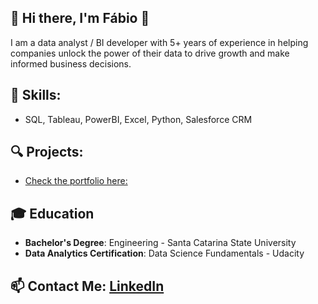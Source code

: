 ## 👋 Hi there, I'm Fábio 👋
I am a data analyst / BI developer with 5+ years of experience in helping companies unlock the power of their data to drive growth and make informed business decisions.

## 🎯 Skills:
- SQL, Tableau, PowerBI, Excel, Python, Salesforce CRM

## 🔍 Projects:
- [Check the portfolio here:](https://fabiohtuda.github.io)

## 🎓 Education
- **Bachelor's Degree**: Engineering - Santa Catarina State University
- **Data Analytics Certification**: Data Science Fundamentals - Udacity

## 📫 Contact Me: [LinkedIn](https://www.linkedin.com/in/fabiohtuda/) 

<!--
**fabiohtuda/fabiohtuda** is a ✨ _special_ ✨ repository because its `README.md` (this file) appears on your GitHub profile.

Here are some ideas to get you started:

- 🔭 I’m currently working on ...
- 🌱 I’m currently learning ...
- 👯 I’m looking to collaborate on ...
- 🤔 I’m looking for help with ...
- 💬 Ask me about ...
- 📫 How to reach me: ...
- 😄 Pronouns: ...
- ⚡ Fun fact: ...

# Hi there! 👋 I'm [Your Name]

## About Me
I'm a passionate data analyst with a keen interest in extracting meaningful insights from complex datasets. I love exploring data, uncovering hidden patterns, and using my analytical skills to drive informed decision-making. With a strong background in statistics and data visualization, I thrive on turning raw data into actionable information.

## Skills
- **Data Analysis**: Proficient in extracting, cleaning, and transforming data to reveal valuable insights.
- **Statistical Analysis**: Experienced in applying statistical techniques to analyze data and draw meaningful conclusions.
- **Data Visualization**: Skilled in creating visually appealing and informative charts, graphs, and dashboards.
- **SQL**: Proficient in writing SQL queries to retrieve and manipulate data from relational databases.
- **Python/R**: Experienced in programming with Python and/or R for data analysis and automation.
- **Machine Learning**: Familiar with applying machine learning algorithms for predictive modeling and classification tasks.
- **Data Cleaning**: Proficient in identifying and handling missing data, outliers, and inconsistencies.

## Projects
- **Project 1**: A brief description of a data analysis project, highlighting the problem statement, methodology, and key findings.
- **Project 2**: Another data analysis project, showcasing your skills and the value you brought to the project.
- **Project 3**: One more project, demonstrating your ability to work with different datasets and draw meaningful insights.

## Education
- **Bachelor's Degree**: Your degree and major from your university.
- **Data Analytics Certification**: Any relevant certifications or online courses you've completed.

## Contact Me
- **Email**: Your email address
- **LinkedIn**: [Your LinkedIn profile](https://www.linkedin.com/in/yourprofile)
- **Portfolio**: [Link to your portfolio or personal website](https://www.yourwebsite.com)

## Additional Information
- Feel free to include any other relevant information about yourself, such as hobbies, interests, or any side projects you're working on.

I'm excited about leveraging data to solve real-world problems and always eager to learn new techniques and technologies. If you're interested in collaborating or discussing data-related projects, feel free to reach out. I'm looking forward to connecting with fellow data enthusiasts!

Let's turn data into insights! 📊


-->

